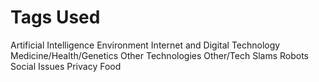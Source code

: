 # Tags Used

Artificial Intelligence
Environment
Internet and Digital Technology
Medicine/Health/Genetics
Other Technologies
Other/Tech Slams
Robots
Social Issues
Privacy
Food

